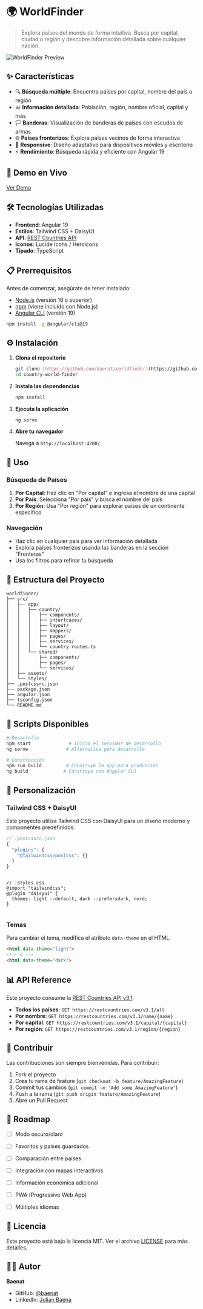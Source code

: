 # 🌍 WorldFinder

> Explora países del mundo de forma intuitiva. Busca por capital, ciudad o región y descubre información detallada sobre cualquier nación.

![WorldFinder Preview](./public/assets/preview.png)

## ✨ Características

- 🔍 **Búsqueda múltiple**: Encuentra países por capital, nombre del país o región
- 📊 **Información detallada**: Población, región, nombre oficial, capital y más
- 🏳️ **Banderas**: Visualización de banderas de países con escudos de armas
- 🌐 **Países fronterizos**: Explora países vecinos de forma interactiva
- 📱 **Responsive**: Diseño adaptativo para dispositivos móviles y escritorio
- ⚡ **Rendimiento**: Búsqueda rápida y eficiente con Angular 19

## 🚀 Demo en Vivo

[Ver Demo](https://tu-usuario.github.io/worldfinder) <!-- Actualiza con tu URL -->

## 🛠️ Tecnologías Utilizadas

- **Frontend**: Angular 19
- **Estilos**: Tailwind CSS + DaisyUI
- **API**: [REST Countries API](https://restcountries.com/)
- **Iconos**: Lucide Icons / Heroicons
- **Tipado**: TypeScript

## 📋 Prerrequisitos

Antes de comenzar, asegúrate de tener instalado:

- [Node.js](https://nodejs.org/) (versión 18 o superior)
- [npm](https://www.npmjs.com/) (viene incluido con Node.js)
- [Angular CLI](https://angular.io/cli) (versión 19)

```bash
npm install -g @angular/cli@19
```

## ⚙️ Instalación

1. **Clona el repositorio**
   ```bash
   git clone [https://github.com/baenat/worldfinder](https://github.com/baenat/country-world-finder).git
   cd country-world-finder
   ```

2. **Instala las dependencias**
   ```bash
   npm install
   ```

3. **Ejecuta la aplicación**
   ```bash
   ng serve
   ```

4. **Abre tu navegador**
   
   Navega a `http://localhost:4200/`

## 🎯 Uso

### Búsqueda de Países

1. **Por Capital**: Haz clic en "Por capital" e ingresa el nombre de una capital
2. **Por País**: Selecciona "Por país" y busca el nombre del país
3. **Por Región**: Usa "Por región" para explorar países de un continente específico

### Navegación

- Haz clic en cualquier país para ver información detallada
- Explora países fronterizos usando las banderas en la sección "Fronteras"
- Usa los filtros para refinar tu búsqueda

## 📁 Estructura del Proyecto

```
worldfinder/
├── src/
│   ├── app/
│   │   ├── country/
│   │   │   ├── components/
│   │   │   ├── interfcaces/
│   │   │   ├── layout/
│   │   │   ├── mappers/
│   │   │   ├── pages/
│   │   │   ├── services/
│   │   │   └── country.routes.ts
│   │   └── shared/
│   │       ├── components/
│   │       ├── pages/
│   │       └── services/
│   ├── assets/
│   └── styles/
├── .postcssrc.json
├── package.json
├── angular.json
├── tsconfig.json
└── README.md
```

## 🔧 Scripts Disponibles

```bash
# Desarrollo
npm start              # Inicia el servidor de desarrollo
ng serve              # Alternativa para desarrollo

# Construcción
npm run build         # Construye la app para producción
ng build             # Construye con Angular CLI

```

## 🎨 Personalización

### Tailwind CSS + DaisyUI

Este proyecto utiliza Tailwind CSS con DaisyUI para un diseño moderno y componentes predefinidos.

```javascript
// .postcssrc.json
{
  "plugins": {
    "@tailwindcss/postcss": {}
  }
}
```
```

// .styles.css
@import "tailwindcss";
@plugin "daisyui" {
  themes: light --default, dark --prefersdark, nord;
}


```

### Temas

Para cambiar el tema, modifica el atributo `data-theme` en el HTML:

```html
<html data-theme="light">
<!-- o -->
<html data-theme="dark">
```

## 📊 API Reference

Este proyecto consume la [REST Countries API v3.1](https://restcountries.com/):

- **Todos los países**: `GET https://restcountries.com/v3.1/all`
- **Por nombre**: `GET https://restcountries.com/v3.1/name/{name}`
- **Por capital**: `GET https://restcountries.com/v3.1/capital/{capital}`
- **Por región**: `GET https://restcountries.com/v3.1/region/{region}`

## 🤝 Contribuir

Las contribuciones son siempre bienvenidas. Para contribuir:

1. Fork el proyecto
2. Crea tu rama de feature (`git checkout -b feature/AmazingFeature`)
3. Commit tus cambios (`git commit -m 'Add some AmazingFeature'`)
4. Push a la rama (`git push origin feature/AmazingFeature`)
5. Abre un Pull Request

## 📝 Roadmap

- [ ] Modo oscuro/claro
- [ ] Favoritos y países guardados
- [ ] Comparación entre países
- [ ] Integración con mapas interactivos
- [ ] Información económica adicional
- [ ] PWA (Progressive Web App)
- [ ] Múltiples idiomas


## 📄 Licencia

Este proyecto está bajo la licencia MIT. Ver el archivo [LICENSE](LICENSE) para más detalles.

## 👨‍💻 Autor

**Baenat**
- GitHub: [@baenat](https://github.com/baenat)
- LinkedIn: [Julian Baena](https://linkedin.com/in/julian-baena)
